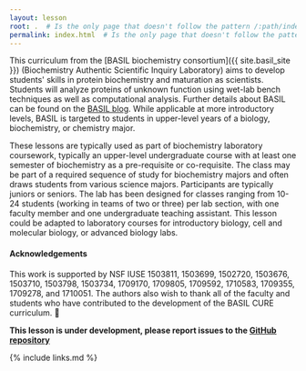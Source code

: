 ```yaml
---
layout: lesson
root: .  # Is the only page that doesn't follow the pattern /:path/index.html
permalink: index.html  # Is the only page that doesn't follow the pattern /:path/index.html
---
```

This curriculum from the [BASIL biochemistry consortium]({{ site.basil_site }}) (Biochemistry Authentic Scientific Inquiry Laboratory) aims to develop students' skills in protein biochemistry and maturation as scientists.  Students will analyze proteins of unknown function using wet-lab bench techniques as well as computational analysis.  Further details about BASIL can be found on the [BASIL blog](basiliuse.blogspot.com). While applicable at more introductory levels, BASIL is targeted to students in upper-level years of a biology, biochemistry, or chemistry major.

These lessons are typically used as part of biochemistry laboratory coursework, typically an upper-level undergraduate course with at least one semester of biochemistry as a pre-requisite or co-requisite. The class may be part of a required sequence of study for biochemistry majors and often draws students from various science majors. Participants are typically juniors or seniors. The lab has been designed for classes ranging from 10-24 students (working in teams of two or three) per lab section, with one faculty member and one undergraduate teaching assistant.  This lesson could be adapted to laboratory courses for introductory biology, cell and molecular biology, or advanced biology labs.

#### Acknowledgements
This work is supported by NSF IUSE 1503811, 1503699, 1502720, 1503676, 1503710, 1503798, 1503734, 1709170, 1709805, 1709592, 1710583, 1709355, 1709278, and 1710051. The authors also wish to thank all of the faculty and students who have contributed to the development of the BASIL CURE curriculum.   

**This lesson is under development, please report issues to the [GitHub
repository](https://github.com/basilbiochem/basil)**


{% include links.md %}
